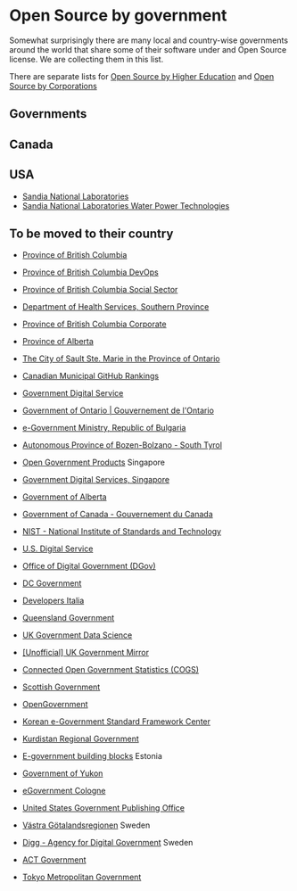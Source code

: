 # Open Source by government

Somewhat surprisingly there are many local and country-wise governments around the world that share some of their software under and Open Source license.
We are collecting them in this list.

There are separate lists for [Open Source by Higher Education](https://github.com/szabgab/open-source-by-higher-education) and [Open Source by Corporations](https://github.com/szabgab/open-source-by-corporations)


## Governments

## Canada


## USA

* [Sandia National Laboratories](https://github.com/sandialabs)
* [Sandia National Laboratories Water Power Technologies](https://github.com/SNL-WaterPower)


## To be moved to their country

* [Province of British Columbia](https://github.com/bcgov/)
* [Province of British Columbia DevOps ](https://github.com/BCDevOps)
* [Province of British Columbia Social Sector](https://github.com/bcgov-isd)
* [Department of Health Services, Southern Province](https://github.com/pdhs)
* [Province of British Columbia Corporate](https://github.com/bcgov-c)
* [Province of Alberta](https://github.com/abgov)
* [The City of Sault Ste. Marie in the Province of Ontario](https://github.com/cityssm)
* [Canadian Municipal GitHub Rankings](https://cityssm.github.io/municipal-github-rankings/)
* [Government Digital Service](https://github.com/alphagov)
* [Government of Ontario | Gouvernement de l'Ontario](https://github.com/ongov)


* [e-Government Ministry, Republic of Bulgaria](https://github.com/governmentbg)
* [Autonomous Province of Bozen-Bolzano - South Tyrol](https://github.com/provbz)
* [Open Government Products](https://github.com/opengovsg)  Singapore
* [Government Digital Services, Singapore](https://github.com/GovTechSG)
* [Government of Alberta](https://github.com/GovAlta)
* [Government of Canada - Gouvernement du Canada](https://github.com/canada-ca)


* [NIST - National Institute of Standards and Technology](https://github.com/usnistgov)
* [U.S. Digital Service](https://github.com/usds)
* [Office of Digital Government (DGov)](https://github.com/wagov)
* [DC Government](https://github.com/DCgov)

* [Developers Italia](https://github.com/italia)
* [Queensland Government](https://github.com/qld-gov-au)

* [UK Government Data Science](https://github.com/ukgovdatascience)
* [[Unofficial] UK Government Mirror](https://github.com/uk-gov-mirror)
* [Connected Open Government Statistics (COGS)](https://github.com/GSS-Cogs)
* [Scottish Government](https://github.com/scottishgovernment)

* [OpenGovernment](https://github.com/opengovernment)

* [Korean e-Government Standard Framework Center](https://github.com/eGovFramework)

* [Kurdistan Regional Government](https://github.com/ditkrg)

* [E-government building blocks](https://github.com/e-gov) Estonia

* [Government of Yukon](https://github.com/ytgov)

* [eGovernment Cologne](https://github.com/eGovCologne)

* [United States Government Publishing Office](https://github.com/usgpo)

* [Västra Götalandsregionen](https://github.com/Vastra-Gotalandsregionen) Sweden
* [Digg - Agency for Digital Government](https://github.com/diggsweden) Sweden

* [ACT Government ](https://github.com/actgov)

* [Tokyo Metropolitan Government](https://github.com/tokyo-metropolitan-gov)


